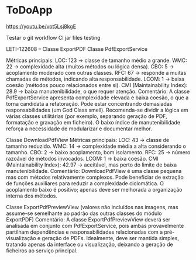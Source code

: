 # ToDoApp

https://youtu.be/vot5Lsj8kgE

Testar o git workflow CI  jar files testing 

LETI-122608 – Classe ExportPDF
Classe PdfExportService

Métricas principais:
LOC: 123 → classe de tamanho médio a grande.
WMC: 22 → complexidade alta (muitos métodos ou lógica densa).
CBO: 5 → acoplamento moderado com outras classes.
RFC: 67 → responde a muitas chamadas de métodos, indicando alta responsabilidade.
LCOM: 1 → baixa coesão (métodos pouco relacionados entre si).
CMI (Maintainability Index): 28.9 → baixa manutenibilidade, o que requer atenção.
Comentário:
A classe PdfExportService apresenta complexidade elevada e baixa coesão, o que a torna candidata a refatoração.
Pode estar concentrando demasiadas responsabilidades (um God Class smell).
Recomenda-se dividir a lógica em várias classes utilitárias (por exemplo, separando geração de PDF, formatação e gravação em ficheiro).
O baixo índice de manutenibilidade reforça a necessidade de modularizar e documentar melhor.

Classe DownloadPdfView
Métricas principais:
LOC: 43 → classe de tamanho reduzido.
WMC: 14 → complexidade média a alta considerando o tamanho.
CBO: 2 → baixo acoplamento, bom isolamento.
RFC: 25 → número razoável de métodos invocados.
LCOM: 1 → baixa coesão.
CMI (Maintainability Index): 42.97 → aceitável, mas perto do limite de baixa manutenibilidade.
Comentário:
DownloadPdfView é uma classe pequena mas com métodos relativamente complexos.
Pode beneficiar de extração de funções auxiliares para reduzir a complexidade ciclomática.
O acoplamento baixo é positivo; apenas deve ser melhorada a organização interna dos métodos.

Classe ExportPdfPreviewView
(valores não incluídos nas imagens, mas assume-se semelhante ao padrão das outras classes do módulo ExportPDF)
Comentário:
A classe ExportPdfPreviewView deverá ser analisada em conjunto com PdfExportService, pois ambas provavelmente partilham dependências e responsabilidades relacionadas com a pré-visualização e geração de PDFs.
Idealmente, deve ser mantida simples, tratando apenas da interface ou visualização, deixando a geração de ficheiros ao serviço principal.
